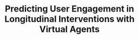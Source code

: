 ---
name: "Predicting User Engagement In Longitudinal Interventions"
title: "Predicting User Engagement in Longitudinal Interventions with Virtual Agents"
project: null
event: "International Conference on Intelligent Virtual Agents (IVA)"
authors:
- name: "Trinh, H."
- name: "Shamekhi, A."
- name: "Kimani, E."
- name: "Bickmore, T."
year: 2018
resources: null
external_url: null
draft: false
---